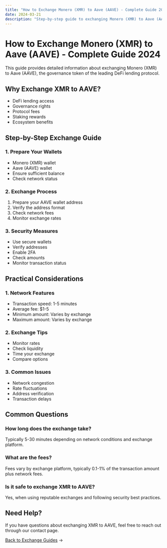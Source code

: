```yaml
---
title: "How to Exchange Monero (XMR) to Aave (AAVE) - Complete Guide 2024"
date: 2024-03-21
description: "Step-by-step guide to exchanging Monero (XMR) to Aave (AAVE). Learn about exchange methods, security measures, and best practices."
---
```


# How to Exchange Monero (XMR) to Aave (AAVE) - Complete Guide 2024

This guide provides detailed information about exchanging Monero (XMR) to Aave (AAVE), the governance token of the leading DeFi lending protocol.

## Why Exchange XMR to AAVE?

-   DeFi lending access
-   Governance rights
-   Protocol fees
-   Staking rewards
-   Ecosystem benefits

## Step-by-Step Exchange Guide

### 1. Prepare Your Wallets

-   Monero (XMR) wallet
-   Aave (AAVE) wallet
-   Ensure sufficient balance
-   Check network status

### 2. Exchange Process

1. Prepare your AAVE wallet address
2. Verify the address format
3. Check network fees
4. Monitor exchange rates

### 3. Security Measures

-   Use secure wallets
-   Verify addresses
-   Enable 2FA
-   Check amounts
-   Monitor transaction status

## Practical Considerations

### 1. Network Features

-   Transaction speed: 1-5 minutes
-   Average fee: $1-5
-   Minimum amount: Varies by exchange
-   Maximum amount: Varies by exchange

### 2. Exchange Tips

-   Monitor rates
-   Check liquidity
-   Time your exchange
-   Compare options

### 3. Common Issues

-   Network congestion
-   Rate fluctuations
-   Address verification
-   Transaction delays

## Common Questions

### How long does the exchange take?

Typically 5-30 minutes depending on network conditions and exchange platform.

### What are the fees?

Fees vary by exchange platform, typically 0.1-1% of the transaction amount plus network fees.

### Is it safe to exchange XMR to AAVE?

Yes, when using reputable exchanges and following security best practices.

## Need Help?

If you have questions about exchanging XMR to AAVE, feel free to reach out through our contact page.

[Back to Exchange Guides](/exchanges/) →
